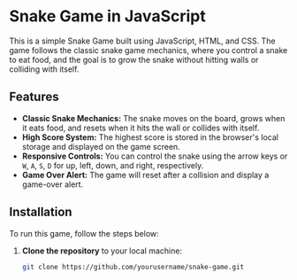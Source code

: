 # Snake Game in JavaScript

This is a simple Snake Game built using JavaScript, HTML, and CSS. The game follows the classic snake game mechanics, where you control a snake to eat food, and the goal is to grow the snake without hitting walls or colliding with itself.

## Features

- **Classic Snake Mechanics:** The snake moves on the board, grows when it eats food, and resets when it hits the wall or collides with itself.
- **High Score System:** The highest score is stored in the browser's local storage and displayed on the game screen.
- **Responsive Controls:** You can control the snake using the arrow keys or `W`, `A`, `S`, `D` for up, left, down, and right, respectively.
- **Game Over Alert:** The game will reset after a collision and display a game-over alert.

## Installation

To run this game, follow the steps below:

1. **Clone the repository** to your local machine:

   ```bash
   git clone https://github.com/yourusername/snake-game.git
